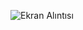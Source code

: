 ![Ekran Alıntısı](https://user-images.githubusercontent.com/89880316/145073946-430024ef-71fc-4d04-9ae9-bb7db1dcbcea.JPG)
